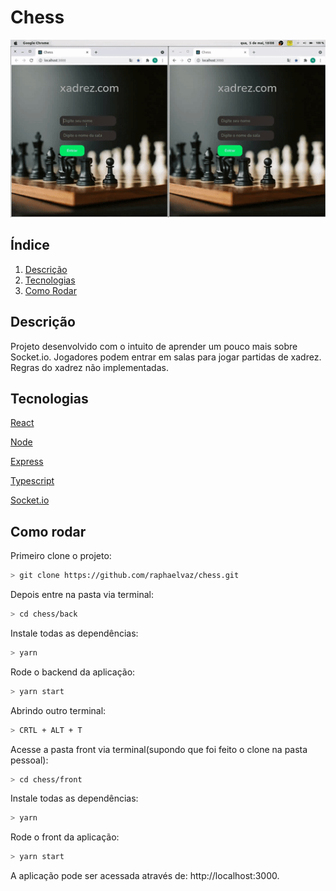 # Chess

![](chess.gif)
## Índice
  1. [Descrição](#description)
  2. [Tecnologias](#techs)
  3. [Como Rodar](#run)
  
 <div id='description' />
 
## Descrição

Projeto desenvolvido com o intuito de aprender um pouco mais sobre Socket.io. Jogadores podem entrar em salas para jogar partidas de xadrez. Regras do xadrez não implementadas.

<div id='techs' />

## Tecnologias

[React](https://pt-br.reactjs.org/)

[Node](https://nodejs.org/en/)

[Express](https://expressjs.com/pt-br/)

[Typescript](https://www.typescriptlang.org/)

[Socket.io](https://socket.io/)

<div id='run' />

## Como rodar

Primeiro clone o projeto:

```bash
> git clone https://github.com/raphaelvaz/chess.git
```
Depois entre na pasta via terminal:

```bash
> cd chess/back
```
Instale todas as dependências:

```bash
> yarn
```

Rode o backend da aplicação:

```bash
> yarn start
```
Abrindo outro terminal:

```bash
> CRTL + ALT + T 
```
Acesse a pasta front via terminal(supondo que foi feito o clone na pasta pessoal):

```bash
> cd chess/front
```
Instale todas as dependências:

```bash
> yarn
```

Rode o front da aplicação:

```bash
> yarn start
```
A aplicação pode ser acessada através de: http://localhost:3000.

